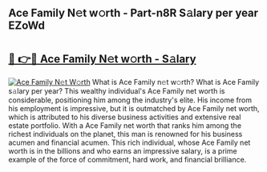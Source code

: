 ## Ace Family N𝚎t w𝚘rth - Part-n8R S𝚊lary per year EZoWd

# <h2><a href="http://gc3cl9y.nevu.top/?p=Ace+Family">🔗 👉🔴 Ace Family N𝚎t w𝚘rth - S𝚊lary</a></h2>

[![Ace Family N𝚎t W𝚘rth](https://i.imgur.com/Oavwk0R.jpeg)](http://gc3cl9y.nevu.top/?p=Ace+Family)
What is Ace Family n𝚎t w𝚘rth? What is Ace Family s𝚊lary per year?
This wealthy individual's Ace Family net worth is considerable, positioning him among the industry's elite. His income from his employment is impressive, but it is outmatched by Ace Family net worth, which is attributed to his diverse business activities and extensive real estate portfolio. With a Ace Family net worth that ranks him among the richest individuals on the planet, this man is renowned for his business acumen and financial acumen. This rich individual, whose Ace Family net worth is in the billions and who earns an impressive salary, is a prime example of the force of commitment, hard work, and financial brilliance.
